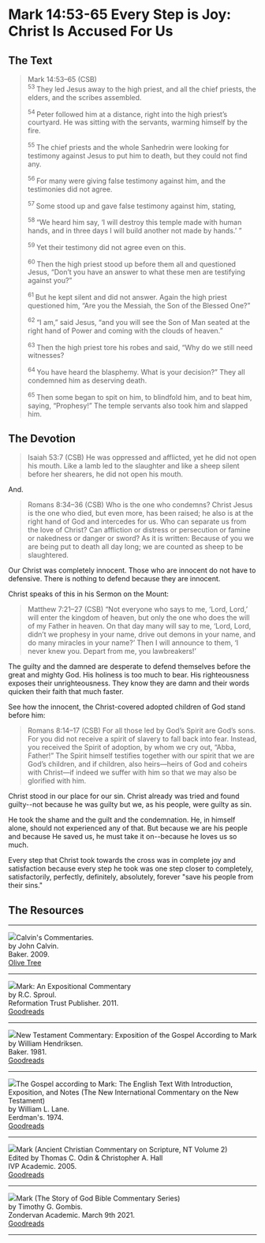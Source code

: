 # Mark 14:53-65 Every Step is Joy: Christ Is Accused For Us

## The Text

>Mark 14:53–65 (CSB)  
><sup> 53 </sup> They led Jesus away to the high priest, and all the chief priests, the elders, and the scribes assembled. 
>
><sup> 54 </sup> Peter followed him at a distance, right into the high priest’s courtyard. He was sitting with the servants, warming himself by the fire. 
>
><sup> 55 </sup> The chief priests and the whole Sanhedrin were looking for testimony against Jesus to put him to death, but they could not find any. 
>
><sup> 56 </sup> For many were giving false testimony against him, and the testimonies did not agree. 
>
><sup> 57 </sup> Some stood up and gave false testimony against him, stating, 
>
><sup> 58 </sup> “We heard him say, ‘I will destroy this temple made with human hands, and in three days I will build another not made by hands.’ ” 
>
><sup> 59 </sup> Yet their testimony did not agree even on this. 
>
><sup> 60 </sup> Then the high priest stood up before them all and questioned Jesus, “Don’t you have an answer to what these men are testifying against you?” 
>
><sup> 61 </sup> But he kept silent and did not answer. Again the high priest questioned him, “Are you the Messiah, the Son of the Blessed One?” 
>
><sup> 62 </sup> “I am,” said Jesus, “and you will see the Son of Man seated at the right hand of Power and coming with the clouds of heaven.” 
>
><sup> 63 </sup> Then the high priest tore his robes and said, “Why do we still need witnesses? 
>
><sup> 64 </sup> You have heard the blasphemy. What is your decision?” They all condemned him as deserving death. 
>
><sup> 65 </sup> Then some began to spit on him, to blindfold him, and to beat him, saying, “Prophesy!” The temple servants also took him and slapped him.

## The Devotion

>Isaiah 53:7 (CSB) He was oppressed and afflicted, yet he did not open his mouth. Like a lamb led to the slaughter and like a sheep silent before her shearers, he did not open his mouth.

And.

>Romans 8:34–36 (CSB) Who is the one who condemns? Christ Jesus is the one who died, but even more, has been raised; he also is at the right hand of God and intercedes for us. Who can separate us from the love of Christ? Can affliction or distress or persecution or famine or nakedness or danger or sword? As it is written: Because of you we are being put to death all day long; we are counted as sheep to be slaughtered.

Our Christ was completely innocent. Those who are innocent do not have to defensive. There is nothing to defend because they are innocent.

Christ speaks of this in his Sermon on the Mount:

>Matthew 7:21–27 (CSB) “Not everyone who says to me, ‘Lord, Lord,’ will enter the kingdom of heaven, but only the one who does the will of my Father in heaven. On that day many will say to me, ‘Lord, Lord, didn’t we prophesy in your name, drive out demons in your name, and do many miracles in your name?’ Then I will announce to them, ‘I never knew you. Depart from me, you lawbreakers!’

The guilty and the damned are desperate to defend themselves before the great and mighty God. His holiness is too much to bear. His righteousness exposes their unrighteousness. They know they are damn and their words quicken their faith that much faster.

See how the innocent, the Christ-covered adopted children of God stand before him:

>Romans 8:14–17 (CSB) For all those led by God’s Spirit are God’s sons. For you did not receive a spirit of slavery to fall back into fear. Instead, you received the Spirit of adoption, by whom we cry out, “Abba, Father!” The Spirit himself testifies together with our spirit that we are God’s children, and if children, also heirs—heirs of God and coheirs with Christ—if indeed we suffer with him so that we may also be glorified with him.

Christ stood in our place for our sin. Christ already was tried and found guilty--not because he was guilty but we, as his people, were guilty as sin. 

He took the shame and the guilt and the condemnation. He, in himself alone, should not experienced any of that. But because we are his people and because He saved us, he must take it on--because he loves us so much.

Every step that Christ took towards the cross was in complete joy and satisfaction because every step he took was one step closer to completely, satisfactorily, perfectly, definitely, absolutely, forever "save his people from their sins."

## The Resources

<hr style="clear:both;">

<img src="/images/commentary-calvin-set-portrait.jpg">Calvin's Commentaries.  
by John Calvin.  
Baker. 2009.  
[Olive Tree](https://www.olivetree.com/store/product.php?productid=17517)

<hr style="clear:both;">

<img src="/images/commentary-mark-sproul.jpg">Mark: An Expositional Commentary  
by R.C. Sproul.  
Reformation Trust Publisher. 2011.  
[Goodreads](https://www.goodreads.com/book/show/13329901-mark?ac=1&from_search=true&qid=AjPCOwNAXj&rank=1)

<hr style="clear:both;">

<img src="/images/commentary-mark-hendriksen.jpg">New Testament Commentary: Exposition of the Gospel According to Mark  
by William Hendriksen.  
Baker. 1981.  
[Goodreads](https://www.goodreads.com/book/show/2365098.Mark)

<hr style="clear:both;">

<img src="/images/commentary-mark-lane.jpg">The Gospel according to Mark: The English Text With Introduction, Exposition, and Notes (The New International Commentary on the New Testament)  
by William L. Lane.  
Eerdman's. 1974.  
[Goodreads](https://www.goodreads.com/book/show/978619.The_Gospel_of_Mark?from_search=true&from_srp=true&qid=UOUMUiJ7z4&rank=2)

<hr style="clear:both;">

<img src="/images/commentary-mark-oden.jpg">Mark (Ancient Christian Commentary on Scripture, NT Volume 2)  
Edited by Thomas C. Odin & Christopher A. Hall  
IVP Academic. 2005.  
[Goodreads](https://www.goodreads.com/book/show/33015669-mark)

<hr style="clear:both;">

<img src="/images/commentary-mark-gombis.jpg">Mark (The Story of God Bible Commentary Series)  
by Timothy G. Gombis.   
Zondervan Academic. March 9th 2021.  
[Goodreads](https://www.goodreads.com/book/show/54287613-mark)

<hr style="clear:both;">
